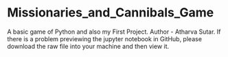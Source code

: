 # Missionaries_and_Cannibals_Game
A basic game of Python and also my First Project.
Author - Atharva Sutar.
If there is a problem previewing the jupyter notebook in GitHub, please download the raw file into your machine and then view it.
